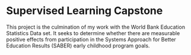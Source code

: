 # Supervised Learning Capstone
This project is the culmination of my work with the World Bank Education Statistics Data set.
It seeks to determine whether there are measurable positive effects from participation in the 
Systems Approach for Better Education Results (SABER) early childhood program goals.
